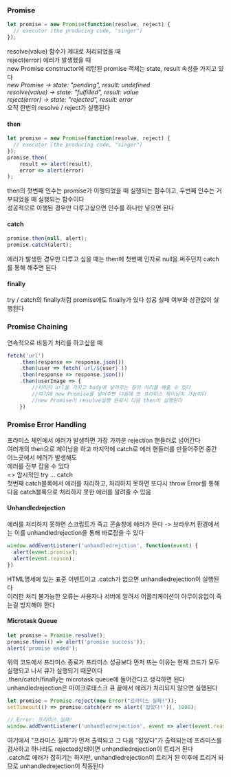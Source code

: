 ### Promise

```javascript
let promise = new Promise(function(resolve, reject) {
  // executor (the producing code, "singer")
});
```
resolve(value) 함수가 제대로 처리되었을 때    
reject(error) 에러가 발생했을 때    
new Promise constructor에 리턴된 promise 객체는 state, result 속성을 가지고 있다    
_new Promise -> state: "pending", result: undefined_    
_resolve(value) -> state: "fulfilled", result: value_    
_reject(error) -> state: "rejected", result: error_    
오직 한번의 resolve / reject가 실행된다
 
#### then
```javascript
let promise = new Promise(function(resolve, reject) {
  // executor (the producing code, "singer")
});
promise.then(
    result => alert(result),
    error => alert(error)
);
```
then의 첫번째 인수는 promise가 이행되었을 때 실행되는 함수이고, 두번째 인수는 거부되었을 때 실행되는 함수이다  
성공적으로 이행된 경우만 다루고싶으면 인수를 하나만 넣으면 된다

#### catch
```javascript
promise.then(null, alert);
promise.catch(alert);
```
에러가 발생한 경우만 다루고 싶을 때는 then에 첫번째 인자로 null을 써주던지 catch를 통해 해주면 된다

#### finally
try / catch의 finally처럼 promise에도 finally가 있다
성공 실패 여부와 상관없이 실행된다

### Promise Chaining
연속적으로 비동기 처리를 하고싶을 때
```javascript
fetch('url')
    .then(response => response.json())
    .then(user => fetch(`url/${user}`))
    .then(response => response.json())
    .then(userImage => {
        //이미지 url을 가지고 body에 넣어주는 등의 처리를 해줄 수 있다
        //여기에 new Promise를 넣어주면 다음에 또 프라미스 체이닝이 가능하다 
        //new Promise가 resolve실행 완료시 다음 then이 실행된다
    })
```

### Promise Error Handling
프라미스 체인에서 에러가 발생하면 가장 가까운 rejection 핸들러로 넘어간다   
여러개의 then으로 체이닝을 하고 마지막에 catch로 에러 핸들러를 만들어주면 중간 어느곳에서 에러가 발생해도   
에러를 전부 잡을 수 있다   
=> 암시적인 try ... catch   
첫번째 catch블록에서 에러를 처리하고, 처리하지 못하면 또다시 throw Error를 통해 다음 catch블록으로 처리하지 못한 에러를 알려줄 수 있음   

#### Unhandledrejection
에러를 처리하지 못하면 스크립트가 죽고 콘솔창에 에러가 뜬다 -> 브라우저 환경에서는 이를 unhandledrejection을 통해 바로잡을 수 있다   
```javascript
window.addEventListener('unhandledrejction', function(event) {
  alert(event.promise);
  alert(event.reason);
})
```
HTML명세에 있는 표준 이벤트이고 .catch가 없으면 unhandledrejection이 실행된다   
이러한 처리 불가능한 오류는 사용자나 서버에 알려서 어플리케이션이 아무이유없이 죽는걸 방지해야 한다   

#### Microtask Queue
```javascript
let promise = Promise.resolve();
promise.then(() => alert('promise success'));
alert('promise ended');
```
위의 코드에서 프라미스 종료가 프라미스 성공보다 먼저 뜨는 이유는 현재 코드가 모두 실행되고 나서 큐가 실행되기 때문이다   
.then/catch/finally는 microtask queue에 들어간다고 생각하면 된다   
unhandledrejection은 마이크로태스크 큐 끝에서 에러가 처리되지 않으면 실행된다   

```javascript
let promise = Promise.reject(new Error("프라미스 실패!"));
setTimeout(() => promise.catch(err => alert('잡았다!')), 1000);

// Error: 프라미스 실패!
window.addEventListener('unhandledrejection', event => alert(event.reason));
```
여기에서 "프라미스 실패"가 먼저 출력되고 그 다음 "잡았다"가 출력되는데 프라미스를 검사하고 하나라도 rejected상태이면 unhandledrejection이 트리거 된다   
.catch로 에러가 잡히기는 하지만, unhandledrejection이 트리거 된 이후에 트리거 되므로 unhandledrejection이 작동된다   
